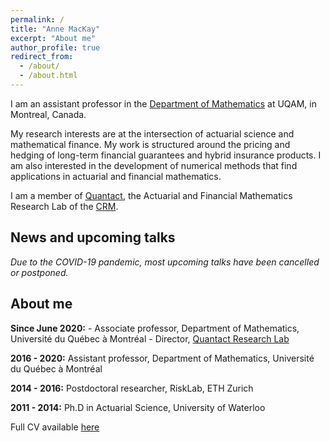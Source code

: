 ```yaml
---
permalink: /
title: "Anne MacKay"
excerpt: "About me"
author_profile: true
redirect_from: 
  - /about/
  - /about.html
---
```


I am an assistant professor in the [Department of Mathematics](https://math.uqam.ca) at UQAM, in Montreal, Canada. 

My research interests are at the intersection of actuarial science and mathematical finance. My work is structured around the pricing and hedging of long-term financial guarantees and hybrid insurance products. I am also interested in the development of numerical methods that find applications in actuarial and financial mathematics.

I am a member of [Quantact](http://quantact.uqam.ca/index_en.php), the Actuarial and Financial Mathematics Research Lab of the [CRM](http://www.crm.umontreal.ca/en/).


## News and upcoming talks

*Due to the COVID-19 pandemic, most upcoming talks have been cancelled or postponed.*


## About me

<strong>Since June 2020:</strong> 
	- Associate professor, Department of Mathematics, Université du Québec à Montréal
	- Director, [Quantact Research Lab](http://quantact.uqam.ca/index_en.php)

<strong>2016 - 2020:</strong> Assistant professor, Department of Mathematics, Université du Québec à Montréal

<strong>2014 - 2016:</strong> Postdoctoral researcher, RiskLab, ETH Zurich

<strong>2011 - 2014:</strong> Ph.D in Actuarial Science, University of Waterloo
  
Full CV available [here](https://annemackay.github.io/files/cv_march_20.pdf)
